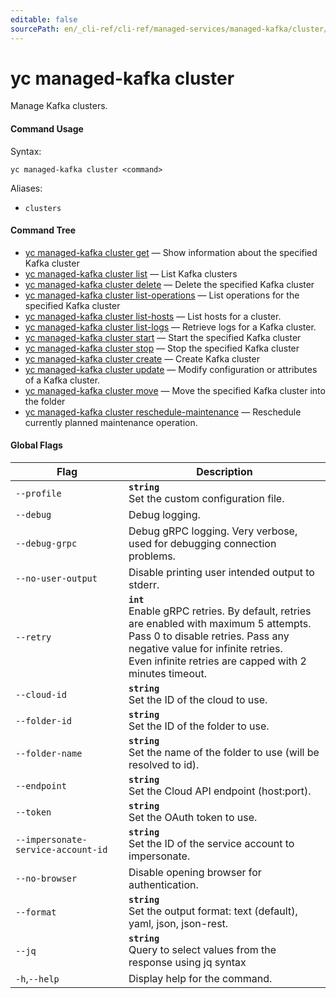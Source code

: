 ```yaml
---
editable: false
sourcePath: en/_cli-ref/cli-ref/managed-services/managed-kafka/cluster/index.md
---
```


# yc managed-kafka cluster

Manage Kafka clusters.

#### Command Usage

Syntax: 

`yc managed-kafka cluster <command>`

Aliases: 

- `clusters`

#### Command Tree

- [yc managed-kafka cluster get](get.md) — Show information about the specified Kafka cluster
- [yc managed-kafka cluster list](list.md) — List Kafka clusters
- [yc managed-kafka cluster delete](delete.md) — Delete the specified Kafka cluster
- [yc managed-kafka cluster list-operations](list-operations.md) — List operations for the specified Kafka cluster
- [yc managed-kafka cluster list-hosts](list-hosts.md) — List hosts for a cluster.
- [yc managed-kafka cluster list-logs](list-logs.md) — Retrieve logs for a Kafka cluster.
- [yc managed-kafka cluster start](start.md) — Start the specified Kafka cluster
- [yc managed-kafka cluster stop](stop.md) — Stop the specified Kafka cluster
- [yc managed-kafka cluster create](create.md) — Create Kafka cluster
- [yc managed-kafka cluster update](update.md) — Modify configuration or attributes of a Kafka cluster.
- [yc managed-kafka cluster move](move.md) — Move the specified Kafka cluster into the folder
- [yc managed-kafka cluster reschedule-maintenance](reschedule-maintenance.md) — Reschedule currently planned maintenance operation.

#### Global Flags

| Flag | Description |
|----|----|
|`--profile`|<b>`string`</b><br/>Set the custom configuration file.|
|`--debug`|Debug logging.|
|`--debug-grpc`|Debug gRPC logging. Very verbose, used for debugging connection problems.|
|`--no-user-output`|Disable printing user intended output to stderr.|
|`--retry`|<b>`int`</b><br/>Enable gRPC retries. By default, retries are enabled with maximum 5 attempts.<br/>Pass 0 to disable retries. Pass any negative value for infinite retries.<br/>Even infinite retries are capped with 2 minutes timeout.|
|`--cloud-id`|<b>`string`</b><br/>Set the ID of the cloud to use.|
|`--folder-id`|<b>`string`</b><br/>Set the ID of the folder to use.|
|`--folder-name`|<b>`string`</b><br/>Set the name of the folder to use (will be resolved to id).|
|`--endpoint`|<b>`string`</b><br/>Set the Cloud API endpoint (host:port).|
|`--token`|<b>`string`</b><br/>Set the OAuth token to use.|
|`--impersonate-service-account-id`|<b>`string`</b><br/>Set the ID of the service account to impersonate.|
|`--no-browser`|Disable opening browser for authentication.|
|`--format`|<b>`string`</b><br/>Set the output format: text (default), yaml, json, json-rest.|
|`--jq`|<b>`string`</b><br/>Query to select values from the response using jq syntax|
|`-h`,`--help`|Display help for the command.|
